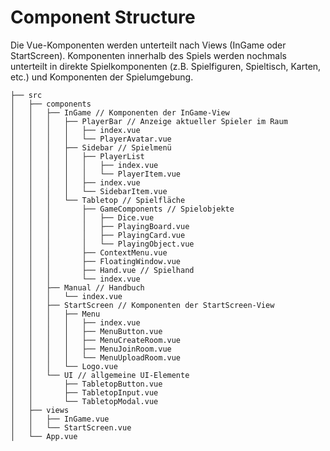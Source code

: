 # Component Structure

Die Vue-Komponenten werden unterteilt nach Views (InGame oder StartScreen). Komponenten innerhalb des Spiels werden nochmals unterteilt in direkte Spielkomponenten (z.B. Spielfiguren, Spieltisch, Karten, etc.) und Komponenten der Spielumgebung.

```tree
├── src
│   ├── components
│   │   ├── InGame // Komponenten der InGame-View
│   │   │   ├── PlayerBar // Anzeige aktueller Spieler im Raum
│   │   │   │   ├── index.vue
│   │   │   │   └── PlayerAvatar.vue
│   │   │   ├── Sidebar // Spielmenü
│   │   │   │   ├── PlayerList
│   │   │   │   │   ├── index.vue
│   │   │   │   │   └── PlayerItem.vue
│   │   │   │   ├── index.vue
│   │   │   │   └── SidebarItem.vue
│   │   │   └── Tabletop // Spielfläche
│   │   │       ├── GameComponents // Spielobjekte
│   │   │       │   ├── Dice.vue
│   │   │       │   ├── PlayingBoard.vue
│   │   │       │   ├── PlayingCard.vue
│   │   │       │   └── PlayingObject.vue
│   │   │       ├── ContextMenu.vue
│   │   │       ├── FloatingWindow.vue
│   │   │       ├── Hand.vue // Spielhand
│   │   │       └── index.vue
│   │   ├── Manual // Handbuch
│   │   │   └── index.vue
│   │   ├── StartScreen // Komponenten der StartScreen-View
│   │   │   ├── Menu
│   │   │   │   ├── index.vue
│   │   │   │   ├── MenuButton.vue
│   │   │   │   ├── MenuCreateRoom.vue
│   │   │   │   ├── MenuJoinRoom.vue
│   │   │   │   └── MenuUploadRoom.vue
│   │   │   └── Logo.vue
│   │   └── UI // allgemeine UI-Elemente
│   │       ├── TabletopButton.vue
│   │       ├── TabletopInput.vue
│   │       └── TabletopModal.vue
│   ├── views
│   │   ├── InGame.vue
│   │   └── StartScreen.vue
│   └── App.vue
```
